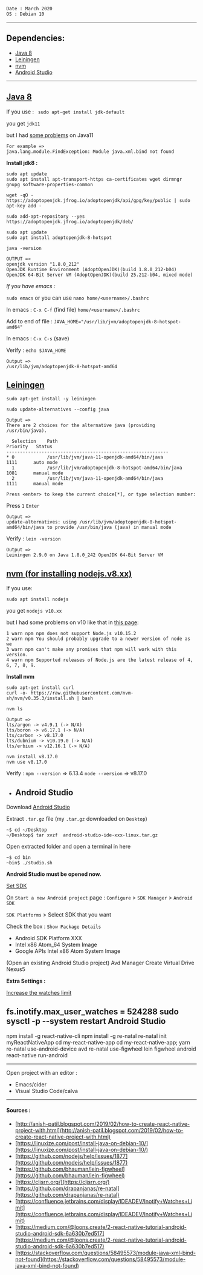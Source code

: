 ```
Date : March 2020
OS : Debian 10
```
---
## Dependencies:
- [Java 8](#java-8)
- [Leiningen](#leiningen)
- [nvm](#nvm)
- [Android Studio](#android-studio)



---

## [Java 8](https://linuxize.com/post/install-java-on-debian-10/)

If you use :
` sudo apt-get install jdk-default`

you get `jdk11`

but I had [some problems](https://stackoverflow.com/questions/58495573/module-java-xml-bind-not-found) on Java11 
```
For example =>
java.lang.module.FindException: Module java.xml.bind not found
```

**Install jdk8 :**

```
sudo apt update
sudo apt install apt-transport-https ca-certificates wget dirmngr gnupg software-properties-common
```
```
wget -qO - https://adoptopenjdk.jfrog.io/adoptopenjdk/api/gpg/key/public | sudo apt-key add -
```
```
sudo add-apt-repository --yes https://adoptopenjdk.jfrog.io/adoptopenjdk/deb/
```
```
sudo apt update
sudo apt install adoptopenjdk-8-hotspot
```
```
java -version
```
```
OUTPUT =>
openjdk version "1.8.0_212"
OpenJDK Runtime Environment (AdoptOpenJDK)(build 1.8.0_212-b04)
OpenJDK 64-Bit Server VM (AdoptOpenJDK)(build 25.212-b04, mixed mode)
``` 
*If you have emacs :*

`sudo emacs` or you can use `nano home/<username>/.bashrc`

In emacs : `C-x C-f` (find file) `home/<username>/.bashrc`

Add to end of file :
```JAVA_HOME="/usr/lib/jvm/adoptopenjdk-8-hotspot-amd64"```

In emacs : `C-x C-s` (save)

Verify : `echo $JAVA_HOME`
```
Output =>
/usr/lib/jvm/adoptopenjdk-8-hotspot-amd64
```

## [Leiningen](https://leiningen.org/)
```
sudo apt-get install -y leiningen
```
```
sudo update-alternatives --config java
```
```
Output =>
There are 2 choices for the alternative java (providing /usr/bin/java).

  Selection    Path                                                Priority   Status
------------------------------------------------------------
* 0            /usr/lib/jvm/java-11-openjdk-amd64/bin/java          1111      auto mode
  1            /usr/lib/jvm/adoptopenjdk-8-hotspot-amd64/bin/java   1081      manual mode
  2            /usr/lib/jvm/java-11-openjdk-amd64/bin/java          1111      manual mode

Press <enter> to keep the current choice[*], or type selection number:
```
Press `1` `Enter`
```
Output =>
update-alternatives: using /usr/lib/jvm/adoptopenjdk-8-hotspot-amd64/bin/java to provide /usr/bin/java (java) in manual mode
```
Verify : `lein -version`
```
Output =>
Leiningen 2.9.0 on Java 1.8.0_242 OpenJDK 64-Bit Server VM
```
## [nvm (for installing nodejs.v8.xx)](https://github.com/nvm-sh/nvm)
If you use:
```
sudo apt install nodejs
```
you get `nodejs v10.xx`


but I had some problems on v10 like that in [this page](https://github.com/nodejs/help/issues/1877):
```
1 warn npm npm does not support Node.js v10.15.2
2 warn npm You should probably upgrade to a newer version of node as we
3 warn npm can't make any promises that npm will work with this version.
4 warn npm Supported releases of Node.js are the latest release of 4, 6, 7, 8, 9.
```
**Install nvm**
```
sudo apt-get install curl
curl -o- https://raw.githubusercontent.com/nvm-sh/nvm/v0.35.3/install.sh | bash
```
```
nvm ls
```
```
Output =>
lts/argon -> v4.9.1 (-> N/A)
lts/boron -> v6.17.1 (-> N/A)
lts/carbon -> v8.17.0
lts/dubnium -> v10.19.0 (-> N/A)
lts/erbium -> v12.16.1 (-> N/A)
```
```
nvm install v8.17.0
nvm use v8.17.0 
```
Verify : `npm --version` => 6.13.4
`node --version` => v8.17.0

- ## Android Studio

Download [Android Studio](https://developer.android.com/studio/)

Extract `.tar.gz` file (my `.tar.gz` downloaded on `Desktop`)

```
~$ cd ~/Desktop
~/Desktop$ tar xvzf  android-studio-ide-xxx-linux.tar.gz
```

Open extracted folder and open a terminal in here

```
~$ cd bin
~bin$ ./studio.sh
```

**Android Studio must be opened now.**

[Set SDK](https://medium.com/@loons.create/2-react-native-tutorial-android-studio-android-sdk-6a630b7ed517)

On `Start a new Android project` page :
`Configure` > `SDK Manager` > `Android SDK`

`SDK Platforms` > Select SDK that you want

Check the box : `Show Package Details`
- Android SDK Platform XXX
- Intel x86 Atom_64 System Image
- Google APIs Intel x86 Atom System Image

(Open an existing Android Studio project)
Avd Manager
Create Virtual Drive
Nexus5

**Extra Settings :**

[Increase the watches limit](https://confluence.jetbrains.com/display/IDEADEV/Inotify+Watches+Limit)

fs.inotify.max_user_watches = 524288
sudo sysctl -p --system
restart Android Studio
---
npm install -g react-native-cli
npm install -g re-natal
re-natal init myReactNativeApp
cd my-react-native-app
cd my-react-native-app; yarn
re-natal use-android-device avd
re-natal use-figwheel
lein figwheel android
react-native run-android

---
Open project with an editor :
- Emacs/cider
- Visual Studio Code/calva

---
#### Sources :
- [http://anish-patil.blogspot.com/2019/02/how-to-create-react-native-project-with.html](http://anish-patil.blogspot.com/2019/02/how-to-create-react-native-project-with.html)
- [https://linuxize.com/post/install-java-on-debian-10/](https://linuxize.com/post/install-java-on-debian-10/)
- [https://github.com/nodejs/help/issues/1877](https://github.com/nodejs/help/issues/1877)
- [https://github.com/bhauman/lein-figwheel](https://github.com/bhauman/lein-figwheel)
- [https://cljsrn.org/](https://cljsrn.org/)
- [https://github.com/drapanjanas/re-natal](https://github.com/drapanjanas/re-natal)
- [https://confluence.jetbrains.com/display/IDEADEV/Inotify+Watches+Limit](https://confluence.jetbrains.com/display/IDEADEV/Inotify+Watches+Limit)
- [https://medium.com/@loons.create/2-react-native-tutorial-android-studio-android-sdk-6a630b7ed517](https://medium.com/@loons.create/2-react-native-tutorial-android-studio-android-sdk-6a630b7ed517)
- [https://stackoverflow.com/questions/58495573/module-java-xml-bind-not-found](https://stackoverflow.com/questions/58495573/module-java-xml-bind-not-found)
